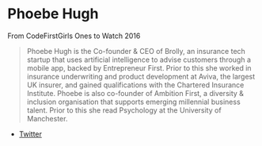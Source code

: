 # Phoebe Hugh

From CodeFirstGirls Ones to Watch 2016
> Phoebe Hugh is the Co-founder & CEO of Brolly, an insurance tech startup that uses artificial intelligence to advise customers through a mobile app, backed by Entrepreneur First. Prior to this she worked in insurance underwriting and product development at Aviva, the largest UK insurer, and gained qualifications with the Chartered Insurance Institute. Phoebe is also co-founder of Ambition First, a diversity & inclusion organisation that supports emerging millennial business talent. Prior to this she read Psychology at the University of Manchester.

* [Twitter](https://twitter.com/PhoebeHugh_)
